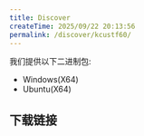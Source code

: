 ```yaml
---
title: Discover
createTime: 2025/09/22 20:13:56
permalink: /discover/kcustf60/
---
```



我们提供以下二进制包:
- Windows(X64)
- Ubuntu(X64)
## 下载链接

